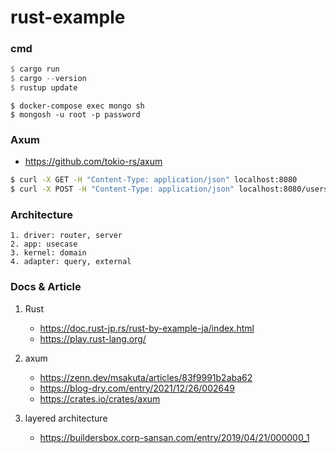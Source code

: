 # rust-example

### cmd
```rust
$ cargo run
$ cargo --version
$ rustup update
```
```mongo
$ docker-compose exec mongo sh
$ mongosh -u root -p password
```

### Axum
 - https://github.com/tokio-rs/axum

```sh
$ curl -X GET -H "Content-Type: application/json" localhost:8080
$ curl -X POST -H "Content-Type: application/json" localhost:8080/users -d '{"username" : "user1"}' 

```

### Architecture
    1. driver: router, server  
    2. app: usecase
    3. kernel: domain
    4. adapter: query, external

### Docs & Article
1. Rust
    - https://doc.rust-jp.rs/rust-by-example-ja/index.html
    - https://play.rust-lang.org/

2. axum
    - https://zenn.dev/msakuta/articles/83f9991b2aba62
    - https://blog-dry.com/entry/2021/12/26/002649
    - https://crates.io/crates/axum
3. layered architecture
    - https://buildersbox.corp-sansan.com/entry/2019/04/21/000000_1
    